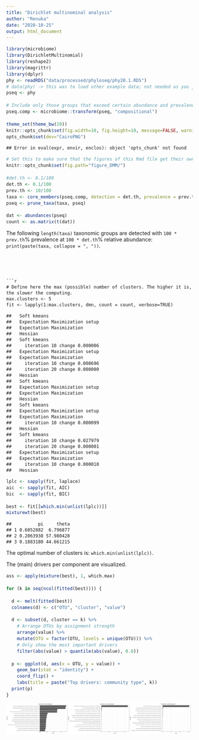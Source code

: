 ```yaml
---
title: "Dirichlet multinominal analysis"
author: "Renuka"
date: "2020-10-25"
output: html_document
---
```





```r
library(microbiome)
library(DirichletMultinomial)
library(reshape2)
library(magrittr)
library(dplyr)
phy <- readRDS("data/processed/phyloseq/phy20.1.RDS")
# data(phy) -> this was to load other example data; not needed as you just loaded phy above
pseq <- phy

# Include only those groups that exceed certain abundance and prevalenec
pseq.comp <- microbiome::transform(pseq, "compositional")

theme_set(theme_bw(20))
knitr::opts_chunk$set(fig.width=10, fig.height=10, message=FALSE, warning=FALSE)
opts_chunk$set(dev="CairoPNG")
```

```
## Error in eval(expr, envir, enclos): object 'opts_chunk' not found
```

```r
# Set this to make sure that the figures of this Rmd file get their own name
knitr::opts_chunk$set(fig.path="figure_DMM/")

#det.th <- 0.1/100
det.th <- 0.1/100
prev.th <- 10/100
taxa <- core_members(pseq.comp, detection = det.th, prevalence = prev.th)
pseq <- prune_taxa(taxa, pseq)

dat <- abundances(pseq)
count <- as.matrix(t(dat))
```

The following `length(taxa)` taxonomic groups are detected with `100 * prev.th`% prevalence at `100 * det.th`% relative abundance: `print(paste(taxa, collapse = ", "))`.
```




```r
# Define here the max (possible) number of clusters. The higher it is, the slower the computing.
max.clusters <- 5
fit <- lapply(1:max.clusters, dmn, count = count, verbose=TRUE)
```

```
##   Soft kmeans
##   Expectation Maximization setup
##   Expectation Maximization
##   Hessian
##   Soft kmeans
##     iteration 10 change 0.000006
##   Expectation Maximization setup
##   Expectation Maximization
##     iteration 10 change 0.000696
##     iteration 20 change 0.000000
##   Hessian
##   Soft kmeans
##   Expectation Maximization setup
##   Expectation Maximization
##   Hessian
##   Soft kmeans
##   Expectation Maximization setup
##   Expectation Maximization
##     iteration 10 change 0.000099
##   Hessian
##   Soft kmeans
##     iteration 10 change 0.027979
##     iteration 20 change 0.000001
##   Expectation Maximization setup
##   Expectation Maximization
##     iteration 10 change 0.000010
##   Hessian
```

```r
lplc <- sapply(fit, laplace) 
aic  <- sapply(fit, AIC) 
bic  <- sapply(fit, BIC)

best <- fit[[which.min(unlist(lplc))]]
mixturewt(best)
```

```
##          pi     theta
## 1 0.6052882  6.796877
## 2 0.2063938 57.980428
## 3 0.1883180 44.661215
```

The optimal number of clusters is: `which.min(unlist(lplc))`.

The (main) drivers per component are visualized.


```r
ass <- apply(mixture(best), 1, which.max)

for (k in seq(ncol(fitted(best)))) {

  d <- melt(fitted(best))
  colnames(d) <- c("OTU", "cluster", "value")
  
  d <- subset(d, cluster == k) %>%
    # Arrange OTUs by assignment strength
    arrange(value) %>%
    mutate(OTU = factor(OTU, levels = unique(OTU))) %>%
    # Only show the most important drivers
    filter(abs(value) > quantile(abs(value), 0.8))     

  p <- ggplot(d, aes(x = OTU, y = value)) +
    geom_bar(stat = "identity") +
    coord_flip() +
    labs(title = paste("Top drivers: community type", k))
  print(p)
}  
```

<img src="figure_DMM/DMM-1.png" title="plot of chunk DMM" alt="plot of chunk DMM" width="33%" /><img src="figure_DMM/DMM-2.png" title="plot of chunk DMM" alt="plot of chunk DMM" width="33%" /><img src="figure_DMM/DMM-3.png" title="plot of chunk DMM" alt="plot of chunk DMM" width="33%" />

